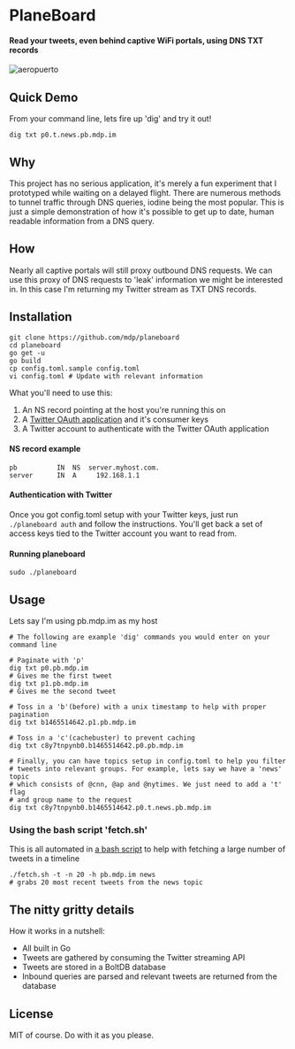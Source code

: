 # PlaneBoard
#### Read your tweets, even behind captive WiFi portals, using DNS TXT records

![aeropuerto](https://cloud.githubusercontent.com/assets/2868/15951028/737d6ea8-2e69-11e6-8eda-a9a82d57a0ee.png)

## Quick Demo

From your command line, lets fire up 'dig' and try it out!

`dig txt p0.t.news.pb.mdp.im`

## Why

This project has no serious application, it's merely a fun experiment that I prototyped while waiting on a delayed flight. There are numerous methods to tunnel traffic through DNS queries, iodine being the most popular. This is just a simple demonstration of how it's possible to get up to date, human readable information from a DNS query.

## How

Nearly all captive portals will still proxy outbound DNS requests. We can use this proxy of DNS requests to 'leak' information we might be interested in. In this case I'm returning my Twitter stream as TXT DNS records.

## Installation

    git clone https://github.com/mdp/planeboard
    cd planeboard
    go get -u
    go build
    cp config.toml.sample config.toml
    vi config.toml # Update with relevant information

What you'll need to use this:

1. An NS record pointing at the host you're running this on
2. A [Twitter OAuth application](https://apps.twitter.com/) and it's consumer keys
3. A Twitter account to authenticate with the Twitter OAuth application

#### NS record example

    pb		    IN	NS	server.myhost.com.
    server		IN	A	  192.168.1.1

#### Authentication with Twitter

Once you got config.toml setup with your Twitter keys, just run `./planeboard auth` and follow the instructions. You'll get back a set of access keys tied to the Twitter account you want to read from.

#### Running planeboard

    sudo ./planeboard

## Usage

Lets say I'm using pb.mdp.im as my host

    # The following are example 'dig' commands you would enter on your command line

    # Paginate with 'p'
    dig txt p0.pb.mdp.im
    # Gives me the first tweet
    dig txt p1.pb.mdp.im
    # Gives me the second tweet

    # Toss in a 'b'(before) with a unix timestamp to help with proper pagination
    dig txt b1465514642.p1.pb.mdp.im

    # Toss in a 'c'(cachebuster) to prevent caching
    dig txt c8y7tnpynb0.b1465514642.p0.pb.mdp.im

    # Finally, you can have topics setup in config.toml to help you filter
    # tweets into relevant groups. For example, lets say we have a 'news' topic
    # which consists of @cnn, @ap and @nytimes. We just need to add a 't' flag
    # and group name to the request
    dig txt c8y7tnpynb0.b1465514642.p0.t.news.pb.mdp.im

### Using the bash script 'fetch.sh'

This is all automated in [a bash script](https://github.com/mdp/PlaneBoard/blob/master/fetch.sh) to help with fetching a large number of tweets in a timeline

    ./fetch.sh -t -n 20 -h pb.mdp.im news
    # grabs 20 most recent tweets from the news topic


## The nitty gritty details

How it works in a nutshell:

- All built in Go
- Tweets are gathered by consuming the Twitter streaming API
- Tweets are stored in a BoltDB database
- Inbound queries are parsed and relevant tweets are returned from the database

## License

MIT of course. Do with it as you please.
